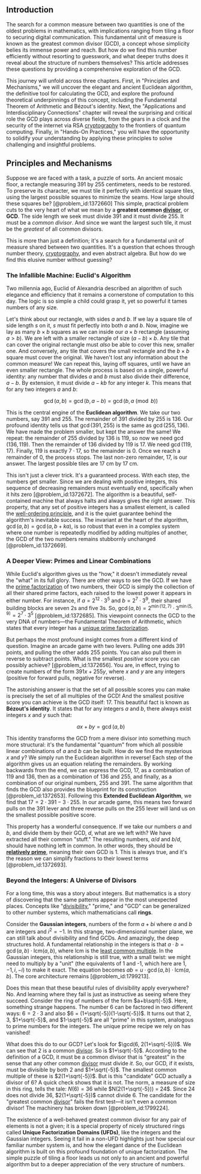 ## Introduction
The search for a common measure between two quantities is one of the oldest problems in mathematics, with implications ranging from tiling a floor to securing digital communication. This fundamental unit of measure is known as the greatest common divisor (GCD), a concept whose simplicity belies its immense power and reach. But how do we find this number efficiently without resorting to guesswork, and what deeper truths does it reveal about the structure of numbers themselves? This article addresses these questions by providing a comprehensive exploration of the GCD.

This journey will unfold across three chapters. First, in "Principles and Mechanisms," we will uncover the elegant and ancient Euclidean algorithm, the definitive tool for calculating the GCD, and explore the profound theoretical underpinnings of this concept, including the Fundamental Theorem of Arithmetic and Bézout's identity. Next, the "Applications and Interdisciplinary Connections" chapter will reveal the surprising and critical role the GCD plays across diverse fields, from the gears in a clock and the security of the internet via RSA [cryptography](@article_id:138672) to the frontiers of quantum computing. Finally, in "Hands-On Practices," you will have the opportunity to solidify your understanding by applying these principles to solve challenging and insightful problems.

## Principles and Mechanisms

Suppose we are faced with a task, a puzzle of sorts. An ancient mosaic floor, a rectangle measuring 391 by 255 centimeters, needs to be restored. To preserve its character, we must tile it perfectly with identical square tiles, using the largest possible squares to minimize the seams. How large should these squares be? [@problem_id:1372660] This simple, practical problem cuts to the very heart of what we mean by a **greatest common [divisor](@article_id:187958)**, or **GCD**. The side length we seek must divide 391 and it must divide 255. It must be a *common divisor*. And since we want the largest such tile, it must be the *greatest* of all common divisors.

This is more than just a definition; it's a search for a fundamental unit of measure shared between two quantities. It's a question that echoes through number theory, [cryptography](@article_id:138672), and even abstract algebra. But how do we find this elusive number without guessing?

### The Infallible Machine: Euclid's Algorithm

Two millennia ago, Euclid of Alexandria described an algorithm of such elegance and efficiency that it remains a cornerstone of computation to this day. The logic is so simple a child could grasp it, yet so powerful it tames numbers of any size.

Let's think about our rectangle, with sides $a$ and $b$. If we lay a square tile of side length $s$ on it, $s$ must fit perfectly into both $a$ and $b$. Now, imagine we lay as many $b \times b$ squares as we can inside our $a \times b$ rectangle (assuming $a > b$). We are left with a smaller rectangle of size $(a - b) \times b$. Any tile that can cover the original rectangle must *also* be able to cover this new, smaller one. And conversely, any tile that covers the small rectangle and the $b \times b$ square must cover the original. We haven't lost any information about the common measure! We can repeat this, laying off squares, until we have an even smaller rectangle. The whole process is based on a single, powerful identity: any number that divides $a$ and $b$ must also divide their difference, $a-b$. By extension, it must divide $a - kb$ for any integer $k$. This means that for any two integers $a$ and $b$:

$$
\gcd(a, b) = \gcd(b, a - b) = \gcd(b, a \pmod b)
$$

This is the central engine of the **Euclidean algorithm**. We take our two numbers, say 391 and 255. The remainder of 391 divided by 255 is 136. Our profound identity tells us that $\gcd(391, 255)$ is the same as $\gcd(255, 136)$. We have made the problem smaller, but kept the answer the same! We repeat: the remainder of 255 divided by 136 is 119, so now we need $\gcd(136, 119)$. Then the remainder of 136 divided by 119 is 17. We need $\gcd(119, 17)$. Finally, 119 is exactly $7 \cdot 17$, so the remainder is 0. Once we reach a remainder of 0, the process stops. The last non-zero remainder, 17, is our answer. The largest possible tiles are 17 cm by 17 cm.

This isn't just a clever trick. It's a guaranteed process. With each step, the numbers get smaller. Since we are dealing with positive integers, this sequence of decreasing remainders must eventually end, specifically when it hits zero [@problem_id:1372672]. The algorithm is a beautiful, self-contained machine that always halts and always gives the right answer. This property, that any set of positive integers has a smallest element, is called the [well-ordering principle](@article_id:136179), and it is the quiet guarantee behind the algorithm's inevitable success. The invariant at the heart of the algorithm, $\gcd(a, b) = \gcd(a, b+ka)$, is so robust that even in a complex system where one number is repeatedly modified by adding multiples of another, the GCD of the two numbers remains stubbornly unchanged [@problem_id:1372669].

### A Deeper View: Primes and Linear Combinations

While Euclid's algorithm gives us the "how," it doesn't immediately reveal the "what" in its full glory. There are other ways to see the GCD. If we have the [prime factorization](@article_id:151564) of two numbers, their GCD is simply the collection of all their shared prime factors, each raised to the lowest power it appears in either number. For instance, if $a = 2^{12} \cdot 3^{5}$ and $b = 2^{7} \cdot 3^{9}$, their shared building blocks are seven 2s and five 3s. So, $\gcd(a,b) = 2^{\min(12,7)} \cdot 3^{\min(5,9)} = 2^7 \cdot 3^5$ [@problem_id:1372685]. This viewpoint connects the GCD to the very DNA of numbers—the Fundamental Theorem of Arithmetic, which states that every integer has a [unique prime factorization](@article_id:154986).

But perhaps the most profound insight comes from a different kind of question. Imagine an arcade game with two levers. Pulling one adds 391 points, and pulling the other adds 255 points. You can also pull them in reverse to subtract points. What is the smallest *positive* score you can possibly achieve? [@problem_id:1372656]. You are, in effect, trying to create numbers of the form $391x + 255y$, where $x$ and $y$ are any integers (positive for forward pulls, negative for reverse).

The astonishing answer is that the set of all possible scores you can make is precisely the set of all multiples of the GCD! And the smallest positive score you can achieve is the GCD itself: 17. This beautiful fact is known as **Bézout's identity**. It states that for any integers $a$ and $b$, there always exist integers $x$ and $y$ such that:

$$
ax + by = \gcd(a,b)
$$

This identity transforms the GCD from a mere divisor into something much more structural: it's the fundamental "quantum" from which all possible linear combinations of $a$ and $b$ can be built. How do we find the mysterious $x$ and $y$? We simply run the Euclidean algorithm in reverse! Each step of the algorithm gives us an equation relating the remainders. By working backwards from the end, we can express the GCD, 17, as a combination of 119 and 136, then as a combination of 136 and 255, and finally, as a combination of our original numbers, 255 and 391. The same algorithm that finds the GCD also provides the blueprint for its construction [@problem_id:1372653]. Following this **Extended Euclidean Algorithm**, we find that $17 = 2 \cdot 391 - 3 \cdot 255$. In our arcade game, this means two forward pulls on the 391 lever and three reverse pulls on the 255 lever will land us on the smallest possible positive score.

This property has a wonderful consequence. If we take our numbers $a$ and $b$, and divide them by their GCD, $d$, what are we left with? We have extracted all their common "stuff." The resulting numbers, $a/d$ and $b/d$, should have nothing left in common. In other words, they should be **[relatively prime](@article_id:142625)**, meaning their own GCD is 1. This is always true, and it's the reason we can simplify fractions to their lowest terms [@problem_id:1372693].

### Beyond the Integers: A Universe of Divisors

For a long time, this was a story about integers. But mathematics is a story of discovering that the same patterns appear in the most unexpected places. Concepts like "[divisibility](@article_id:190408)," "prime," and "GCD" can be generalized to other number systems, which mathematicians call **rings**.

Consider the **Gaussian integers**, numbers of the form $a+bi$ where $a$ and $b$ are integers and $i^2 = -1$. In this strange, two-dimensional number plane, we can still talk about divisibility and find GCDs. And amazingly, the deep structures hold. A fundamental relationship in the integers is that $a \cdot b = \gcd(a,b) \cdot \text{lcm}(a,b)$, where lcm is the [least common multiple](@article_id:140448). In the Gaussian integers, this relationship is still true, with a small twist: we might need to multiply by a "unit" (the equivalents of 1 and -1, which here are $1, -1, i, -i$) to make it exact. The equation becomes $ab = u \cdot \gcd(a,b) \cdot \text{lcm}(a,b)$. The core architecture remains [@problem_id:1799213].

Does this mean that these beautiful rules of divisibility apply everywhere? No. And learning where they fail is just as instructive as seeing where they succeed. Consider the ring of numbers of the form $a+b\sqrt{-5}$. Here, something strange happens. The number 6 can be factored in two different ways: $6 = 2 \cdot 3$ and also $6 = (1+\sqrt{-5})(1-\sqrt{-5})$. It turns out that 2, 3, $1+\sqrt{-5}$, and $1-\sqrt{-5}$ are all "prime" in this system, analogous to prime numbers for the integers. The unique prime recipe we rely on has vanished!

What does this do to our GCD? Let's look for $\gcd(6, 2(1+\sqrt{-5}))$. We can see that 2 is a common [divisor](@article_id:187958). So is $1+\sqrt{-5}$. According to the definition of a GCD, it must be a common divisor that is "greatest" in the sense that any other common [divisor](@article_id:187958) must divide *it*. So, our GCD, if it exists, must be divisible by both 2 and $1+\sqrt{-5}$. The smallest common multiple of these is $2(1+\sqrt{-5})$. But is this "candidate" GCD actually a divisor of 6? A quick check shows that it is not. The norm, a measure of size in this ring, tells the tale: $N(6)=36$ while $N(2(1+\sqrt{-5})) = 24$. Since 24 does not divide 36, $2(1+\sqrt{-5})$ cannot divide 6. The candidate for the "greatest common [divisor](@article_id:187958)" fails the first test—it isn't even a common divisor! The machinery has broken down [@problem_id:1799224].

The existence of a well-behaved greatest common divisor for any pair of elements is not a given; it is a special property of nicely structured rings called **Unique Factorization Domains (UFDs)**, like the integers and the Gaussian integers. Seeing it fail in a non-UFD highlights just how special our familiar number system is, and how the elegant dance of the Euclidean algorithm is built on this profound foundation of unique factorization. The simple puzzle of tiling a floor leads us not only to an ancient and powerful algorithm but to a deeper appreciation of the very structure of numbers.